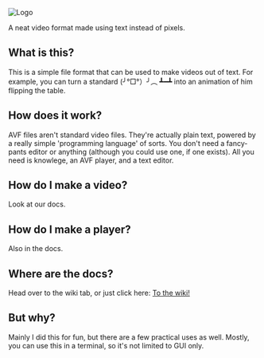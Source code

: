 ![Logo](https://raw.githubusercontent.com/SuperBoyne/ASCII-Video-Format/main/AVF.png)

A neat video format made using text instead of pixels.

## What is this?
This is a simple file format that can be used to make videos out of text.
For example, you can turn a standard (╯°□°）╯︵ ┻━┻ into an animation of him flipping the table.

## How does it work?
AVF files aren't standard video files. They're actually plain text, powered by a really simple 'programming language' of sorts.
You don't need a fancy-pants editor or anything (although you could use one, if one exists). All you need is knowlege, an AVF player, and a text editor.

## How do I make a video?
Look at our docs.

## How do I make a player?
Also in the docs.

## Where are the docs?
Head over to the wiki tab, or just click here: [To the wiki!](https://github.com/SuperBoyne/ASCII-Video-Format/wiki)

## But why?
Mainly I did this for fun, but there are a few practical uses as well.
Mostly, you can use this in a terminal, so it's not limited to GUI only.
